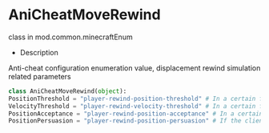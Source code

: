 # AniCheatMoveRewind 

class in mod.common.minecraftEnum 

- Description 

Anti-cheat configuration enumeration value, displacement rewind simulation related parameters 

```python 
class AniCheatMoveRewind(object): 
PositionThreshold = "player-rewind-position-threshold" # In a certain frame, the square threshold of the distance between the client position and the server position, exceeding the threshold will trigger anti-cheat correction (float) 
VelocityThreshold = "player-rewind-velocity-threshold" # In a certain frame, the square threshold of the difference between the client speed and the server speed, exceeding this threshold will trigger anti-cheat correction (float) 
PositionAcceptance = "player-rewind-position-acceptance" # In a certain frame, if the square of the distance between the client position and the server position is less than this value, the server will adopt the client's value (float) 
PositionPersuasion = "player-rewind-position-persuasion" # If the client and server positions are inconsistent, the server will add this value (float) to the client's calculated direction every frame 

``` 

